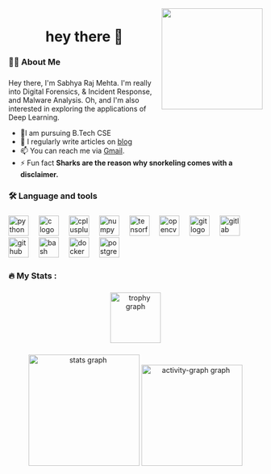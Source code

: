 <img align="right" height="200" src="https://camo.githubusercontent.com/69808de8c5e17ac909c6e7633ca08f1899e8765fbbd7766db6b7a09377020661/68747470733a2f2f35683472726b2e6769746875622e696f2f6173736574732f736861726b2e676966"  />

###

<h1 align="center">hey there 👋</h1>

###

<h3 align="left">👩‍💻  About Me</h3>

###

Hey there, I'm Sabhya Raj Mehta. I'm really into Digital Forensics, & Incident Response, and Malware Analysis. Oh, and I'm also interested in exploring the applications of Deep Learning.<br>

+ 🏫I am pursuing B.Tech CSE
+ 📝 I regularly write articles on [blog](https://5h4rrK.github.io/blog)
+ 📫 You can reach me via [Gmail](mailto:abhrajmeh05@gmail.com).
+ ⚡ Fun fact **Sharks are the reason why snorkeling comes with a disclaimer.**

###

<h3 align="left">🛠 Language and tools</h3>

###

<div align="left">
  <img src="https://cdn.jsdelivr.net/gh/devicons/devicon/icons/python/python-original.svg" height="40" alt="python logo"  />
  <img width="12" />
  <img src="https://cdn.jsdelivr.net/gh/devicons/devicon/icons/c/c-original.svg" height="40" alt="c logo"  />
  <img width="12" />
  <img src="https://cdn.jsdelivr.net/gh/devicons/devicon/icons/cplusplus/cplusplus-original.svg" height="40" alt="cplusplus logo"  />
  <img width="12" />
  <img src="https://cdn.jsdelivr.net/gh/devicons/devicon/icons/numpy/numpy-original.svg" height="40" alt="numpy logo"  />
  <img width="12" />
  <img src="https://cdn.jsdelivr.net/gh/devicons/devicon/icons/tensorflow/tensorflow-original.svg" height="40" alt="tensorflow logo"  />
  <img width="12" />
  <img src="https://cdn.jsdelivr.net/gh/devicons/devicon/icons/opencv/opencv-original.svg" height="40" alt="opencv logo"  />
  <img width="12" />
  <img src="https://cdn.jsdelivr.net/gh/devicons/devicon/icons/git/git-original.svg" height="40" alt="git logo"  />
  <img width="12" />
  <img src="https://cdn.jsdelivr.net/gh/devicons/devicon/icons/gitlab/gitlab-original.svg" height="40" alt="gitlab logo"  />
  <img width="12" />
  <img src="https://cdn.jsdelivr.net/gh/devicons/devicon/icons/github/github-original.svg" height="40" alt="github logo"  />
  <img width="12" />
  <img src="https://cdn.jsdelivr.net/gh/devicons/devicon/icons/bash/bash-original.svg" height="40" alt="bash logo"  />
  <img width="12" />
  <img src="https://cdn.jsdelivr.net/gh/devicons/devicon/icons/docker/docker-original.svg" height="40" alt="docker logo"  />
  <img width="12" />
  <img src="https://cdn.jsdelivr.net/gh/devicons/devicon/icons/postgresql/postgresql-original.svg" height="40" alt="postgresql logo"  />
</div>

###

<h3 align="left">🔥   My Stats :</h3>

###

<div align="center">
  <img src="https://github-profile-trophy.vercel.app?username=5h4rrK&theme=dracula&column=-1&row=1&margin-w=8&margin-h=8&no-bg=false&no-frame=false&order=4" height="100" alt="trophy graph"  />

</div>

###

<div align="center">
  <img src="https://github-readme-stats.vercel.app/api?username=5h4rrK&hide_title=false&hide_rank=false&show_icons=true&include_all_commits=true&count_private=true&disable_animations=false&theme=dracula&locale=en&hide_border=false&order=1" height="220" alt="stats graph"  />

  <img src="https://github-readme-activity-graph.vercel.app/graph?username=5h4rrK&radius=16&theme=react&area=true&order=5" height="200" alt="activity-graph graph"  />
</div>



<!-- 
<img src="https://raw.githubusercontent.com/5h4rrK/5h4rrK/output/snake.svg" alt="Snake animation" />
 -->

